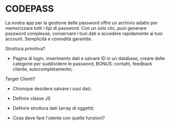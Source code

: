 # CODEPASS

La nostra app per la gestione delle password offre un archivio adatto per memorizzare tutti i tipi di password. Con un solo clic, puoi generare password complesse, conservare i tuoi dati e accedere rapidamente ai tuoi account. Semplicità e comodità garantite.

Struttura primitiva?

- Pagina di login, inserimento dati e salvare ID in un database, creare delle categorie per suddividere le password, BONUS: contatti, feedback cliente, autocompletamento;

Target Clienti?

- Chiunque desidera salvare i suoi dati;

- Definire classe JS
- Definire struttura dati (array di oggetti)
- Cosa deve fare l'utente con quelle funzioni?
